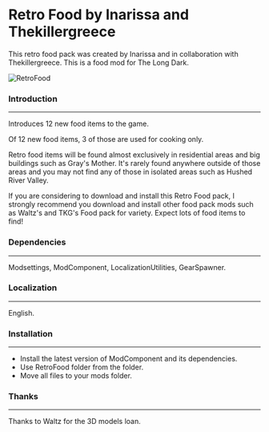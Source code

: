 # Retro Food by Inarissa and Thekillergreece
 This retro food pack was created by Inarissa and in collaboration with Thekillergreece. This is a food mod for The Long Dark.

![RetroFood](https://github.com/Thekillergreece/Retro-Food/assets/95387832/e23bc173-77cd-4000-88b0-bffeced16a73)

### Introduction
---
Introduces 12 new food items to the game.

Of 12 new food items, 3 of those are used for cooking only.

Retro food items will be found almost exclusively in residential areas and big buildings such as Gray's Mother. It's rarely found anywhere outside of those areas and you may not find any of those in isolated areas such as Hushed River Valley.

If you are considering to download and install this Retro Food pack, I strongly recommend you download and install other food pack mods such as Waltz's and TKG's Food pack for variety. Expect lots of food items to find!

### Dependencies
---
Modsettings, ModComponent, LocalizationUtilities, GearSpawner.

### Localization
---
English.

### Installation
---
- Install the latest version of ModComponent and its dependencies.
- Use RetroFood folder from the folder.
- Move all files to your mods folder.

### Thanks
---
Thanks to Waltz for the 3D models loan.
